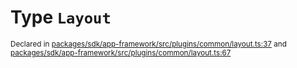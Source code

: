 # Type `Layout`
<sub>Declared in [packages/sdk/app-framework/src/plugins/common/layout.ts:37](https://github.com/dxos/dxos/blob/516b7546a/packages/sdk/app-framework/src/plugins/common/layout.ts#L37) and [packages/sdk/app-framework/src/plugins/common/layout.ts:67](https://github.com/dxos/dxos/blob/516b7546a/packages/sdk/app-framework/src/plugins/common/layout.ts#L67)</sub>






